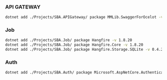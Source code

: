 ### API GATEWAY
```bash
dotnet add ./Projects/SBA.APIGateway/ package MMLib.SwaggerForOcelot -v 8.0.0
```
### Job
```bash
dotnet add ./Projects/SBA.Job/ package Hangfire -v 1.8.20
dotnet add ./Projects/SBA.Job/ package Hangfire.Core -v 1.8.20
dotnet add ./Projects/SBA.Job/ package Hangfire.Storage.SQLite -v 0.4.2
```

### Auth
```bash
dotnet add ./Projects/SBA.Auth/ package Microsoft.AspNetCore.Authentication.Google
```